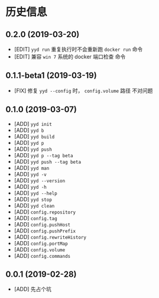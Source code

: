# 历史信息
## 0.2.0 (2019-03-20)
* [EDIT] `yyd run` 重复执行时不会重新跑 `docker run` 命令
* [EDIT] 兼容 `win 7` 系统的 docker 端口检查 命令

## 0.1.1-beta1 (2019-03-19)
* [FIX] 修复 `yyd --config` 时， `config.volume` 路径 不对问题

## 0.1.0 (2019-03-07)
* [ADD] `yyd init`
* [ADD] `yyd b`
* [ADD] `yyd build`
* [ADD] `yyd p`
* [ADD] `yyd push`
* [ADD] `yyd p --tag beta`
* [ADD] `yyd push --tag beta`
* [ADD] `yyd man`
* [ADD] `yyd -v`
* [ADD] `yyd --version`
* [ADD] `yyd -h`
* [ADD] `yyd --help`
* [ADD] `yyd stop`
* [ADD] `yyd clean`
* [ADD] `config.repository`
* [ADD] `config.tag`
* [ADD] `config.pushHost`
* [ADD] `config.pushPrefix`
* [ADD] `config.rewriteHistory`
* [ADD] `config.portMap`
* [ADD] `config.volume`
* [ADD] `config.commands`

## 0.0.1 (2019-02-28)
* [ADD] 先占个坑


